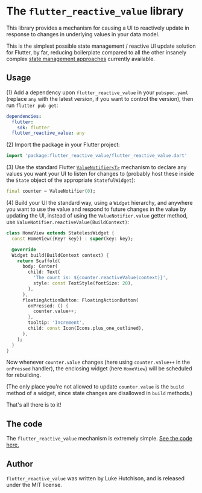 # The `flutter_reactive_value` library

This library provides a mechanism for causing a UI to reactively update in response to changes in underlying values in your data model.

This is the simplest possible state management / reactive UI update solution for Flutter, by far, reducing boilerplate compared to all the other insanely complex [state management approaches](https://docs.flutter.dev/development/data-and-backend/state-mgmt/options) currently available.

## Usage

(1) Add a dependency upon `flutter_reactive_value` in your `pubspec.yaml` (replace `any` with the latest version, if you want to control the version), then run `flutter pub get`:

```yaml
dependencies:
  flutter:
    sdk: flutter
  flutter_reactive_value: any
```

(2) Import the package in your Flutter project:

```dart
import 'package:flutter_reactive_value/flutter_reactive_value.dart'
```

(3) Use the standard Flutter [`ValueNotifier<T>`](https://api.flutter.dev/flutter/foundation/ValueNotifier-class.html) mechanism to declare any values you want your UI to listen for changes to (probably host these inside the `State` object of the appropriate `StatefulWidget`):

```dart
final counter = ValueNotifier(0);
```

(4) Build your UI the standard way, using a `Widget` hierarchy, and anywhere you want to use the value and respond to future changes in the value by updating the UI, instead of using the `ValueNotifier.value` getter method, use `ValueNotifier.reactiveValue(BuildContext)`:

```dart
class HomeView extends StatelessWidget {
  const HomeView({Key? key}) : super(key: key);

  @override
  Widget build(BuildContext context) {
    return Scaffold(
      body: Center(
        child: Text(
          'The count is: ${counter.reactiveValue(context)}',
          style: const TextStyle(fontSize: 20),
        ),
      ),
      floatingActionButton: FloatingActionButton(
        onPressed: () {
          counter.value++;
        },
        tooltip: 'Increment',
        child: const Icon(Icons.plus_one_outlined),
      ),
    );
  }
}
```

Now whenever `counter.value` changes (here using `counter.value++` in the `onPressed` handler), the enclosing widget (here `HomeView`) will be scheduled for rebuilding.

(The only place you're not allowed to update `counter.value` is the `build` method of a widget, since state changes are disallowed in `build` methods.)

That's all there is to it!

## The code

The `flutter_reactive_value` mechanism is extremely simple. [See the code here.](https://github.com/lukehutch/flutter_reactive_value/blob/main/lib/src/reactive_value_notifier.dart)

## Author

`flutter_reactive_value` was written by Luke Hutchison, and is released under the MIT license.
